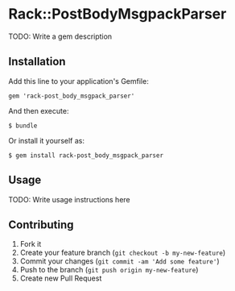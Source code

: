 # Rack::PostBodyMsgpackParser

TODO: Write a gem description

## Installation

Add this line to your application's Gemfile:

    gem 'rack-post_body_msgpack_parser'

And then execute:

    $ bundle

Or install it yourself as:

    $ gem install rack-post_body_msgpack_parser

## Usage

TODO: Write usage instructions here

## Contributing

1. Fork it
2. Create your feature branch (`git checkout -b my-new-feature`)
3. Commit your changes (`git commit -am 'Add some feature'`)
4. Push to the branch (`git push origin my-new-feature`)
5. Create new Pull Request
